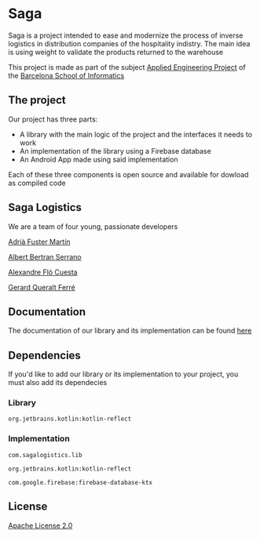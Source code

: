 # Saga

Saga is a project intended to ease and modernize the process of inverse logistics in distribution companies of the hospitality indistry. The main idea is using weight to validate the products returned to the warehouse

This project is made as part of the subject [Applied Engineering Project](https://www.fib.upc.edu/en/studies/bachelors-degrees/bachelor-degree-informatics-engineering/curriculum/syllabus/PAE) of the [Barcelona School of Informatics](https://www.fib.upc.edu/en/)

## The project

Our project has three parts:

- A library with the main logic of the project and the interfaces it needs to work
- An implementation of the library using a Firebase database
- An Android App made using said implementation

Each of these three components is open source and available for dowload as compiled code

## Saga Logistics
We are a team of four young, passionate developers

[Adrià Fuster Martín](https://github.com/Adriafu)

[Albert Bertran Serrano](https://github.com/Albert-BS)

[Alexandre Fló Cuesta](https://github.com/PandaPandula)

[Gerard Queralt Ferré](https://github.com/gerard-queralt)

## Documentation

The documentation of our library and its implementation can be found [here](https://pandapandula.github.io/PAE/)

## Dependencies

If you'd like to add our library or its implementation to your project, you must also add its dependecies

### Library

`org.jetbrains.kotlin:kotlin-reflect`

### Implementation

`com.sagalogistics.lib`

`org.jetbrains.kotlin:kotlin-reflect`

`com.google.firebase:firebase-database-ktx`

## License

[Apache License 2.0](https://choosealicense.com/licenses/apache-2.0/)
